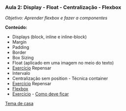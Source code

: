 
### Aula 2: Display - Float - Centralização - Flexbox
*Objetivo: Aprender flexbox e fazer a componentes*

**Conteúdo:**
 - Displays (block, inline e inline-block)
 - Margin
 - Padding
 - Border
 - Box Sizing
 - Float (aplicado em uma imagem no meio do texto)
 - [Exercício](https://gist.github.com/sergioandrade/f4080ccbbe301ff3feb19f1bad66473d) Repensar
 - Intervalo
 - Centralização sem position - Técnica container
 - [Exercício](https://gist.github.com/sergioandrade/3e5518df520451e6b84f0b6dc5a5483b) Repensar
 - [Flexbox](./Módulo%20de%20HTML%20%2B%20CSS%20-%20LAYOUT.pdf)
 - [Exercício](https://codepen.io/sergioandrade/pen/KEqZee) - [Como deve ficar](https://i.imgur.com/mhJYThw.png)

[Tema de casa]()
